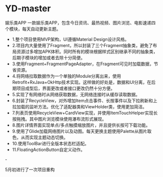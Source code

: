 # YD-master
娱乐类APP
一款娱乐类APP，包含今日资讯、最热视频、图片浏览、电影速递四个模块，每天自动更新主题。
- 1.整个项目使用MVP架构，UI遵循Material Design设计风格。
- 2.项目内大量使用了Fragment，所以封装了三个Fragment抽象类，避免了布局资源过多增加APK体积。同时所有的模块根据样式区别继承不同的抽象类，后期子模块的增加或者去除十分简便。
- 3.使用Fragment+FragmentPageAdapter，在Fragment可见时加载数据，节省资源。
- 4.将网络拉取数据作为一个单独的Module分离出来，使用Retrofit+RxJava+OkHttp技术实现。这样做的好处是，数据和UI分离，在后期项目成型后，界面更改或者接口更改仍然十分方便。
- 5.实现了有网络时从网络获取数据，无网络连接时从缓存读取数据。
- 6.封装了RecycleView，对外增加Item点击事件、长按事件以及下拉刷新和上拉加载的监听方法。优化了适配器类和ViewHolder类，使用更加简洁。
- 7.列表页使用RecycleView+CardView实现，并使用ItemTouchHelper实现长按拖拽。其中图片浏览模块使用瀑布流形式展现。
- 8.图片详情界面实现单点/多点触摸缩放图片，并且提供长按可下载功能。
- 9.使用了Glide加载网络图片以及动图。每天更换主题使用Palette从图片取色，从而实现主题动态切换。
- 10.使用ToolBar进行全版本状态栏适配。
- 11.FloatingActionButton自定义动作。

-[](https://github.com/JadynAi/YD-master/blob/master/GIF.gif)

5月初进行了一次项目重构

